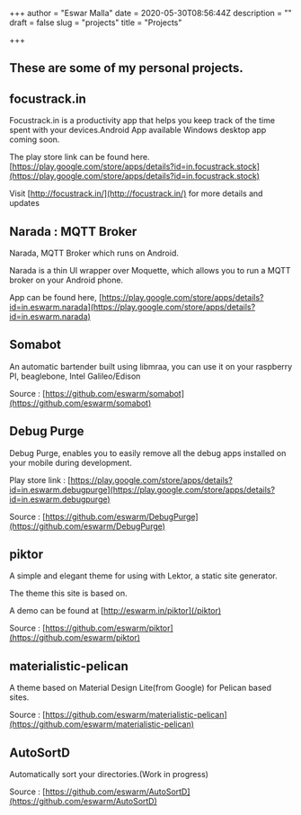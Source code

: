 +++
author = "Eswar Malla"
date = 2020-05-30T08:56:44Z
description = ""
draft = false
slug = "projects"
title = "Projects"

+++


## These are some of my personal projects.

## focustrack.in

Focustrack.in is a productivity app that helps you keep track of the time spent with your devices.Android App available Windows desktop app coming soon.

The play store link can be found here.[https://play.google.com/store/apps/details?id=in.focustrack.stock](https://play.google.com/store/apps/details?id=in.focustrack.stock)

Visit [http://focustrack.in/](http://focustrack.in/) for more details and updates

## Narada : MQTT Broker

Narada, MQTT Broker which runs on Android.

Narada is a thin UI wrapper over Moquette, which allows you to run a MQTT broker on your Android phone.

App can be found here, [https://play.google.com/store/apps/details?id=in.eswarm.narada](https://play.google.com/store/apps/details?id=in.eswarm.narada)

## Somabot

An automatic bartender built using libmraa, you can use it on your raspberry PI, beaglebone, Intel Galileo/Edison

Source : [https://github.com/eswarm/somabot](https://github.com/eswarm/somabot)

## Debug Purge

Debug Purge, enables you to easily remove all the debug apps installed on your mobile during development.

Play store link : [https://play.google.com/store/apps/details?id=in.eswarm.debugpurge](https://play.google.com/store/apps/details?id=in.eswarm.debugpurge)

Source : [https://github.com/eswarm/DebugPurge](https://github.com/eswarm/DebugPurge)

## piktor

A simple and elegant theme for using with Lektor, a static site generator.

The theme this site is based on.

A demo can be found at [http://eswarm.in/piktor](/piktor)

Source : [https://github.com/eswarm/piktor](https://github.com/eswarm/piktor)

## materialistic-pelican

A theme based on Material Design Lite(from Google) for Pelican based sites.

Source : [https://github.com/eswarm/materialistic-pelican](https://github.com/eswarm/materialistic-pelican)

## AutoSortD

Automatically sort your directories.(Work in progress)

Source : [https://github.com/eswarm/AutoSortD](https://github.com/eswarm/AutoSortD)

